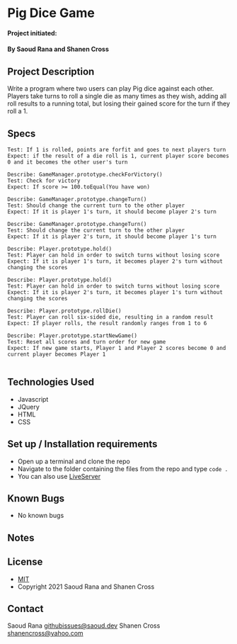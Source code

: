 # Pig Dice Game
#### 
#### Project initiated: 
#### By Saoud Rana and Shanen Cross
## Project Description
Write a program where two users can play Pig dice against each other.
Players take turns to roll a single die as many times as they wish, adding all roll results to a running total, but losing their gained score for the turn if they roll a 1.


## Specs
 
```
Test: If 1 is rolled, points are forfit and goes to next players turn
Expect: if the result of a die roll is 1, current player score becomes 0 and it becomes the other user's turn

Describe: GameManager.prototype.checkForVictory()
Test: Check for victory
Expect: If score >= 100.toEqual(You have won)

Describe: GameManager.prototype.changeTurn()
Test: Should change the current turn to the other player
Expect: If it is player 1's turn, it should become player 2's turn

Describe: GameManager.prototype.changeTurn()
Test: Should change the current turn to the other player
Expect: If it is player 2's turn, it should become player 1's turn

Describe: Player.prototype.hold()
Test: Player can hold in order to switch turns without losing score
Expect: If it is player 1's turn, it becomes player 2's turn without changing the scores

Describe: Player.prototype.hold()
Test: Player can hold in order to switch turns without losing score
Expect: If it is player 2's turn, it becomes player 1's turn without changing the scores

Describe: Player.prototype.rollDie()
Test: Player can roll six-sided die, resulting in a random result
Expect: If player rolls, the result randomly ranges from 1 to 6

Describe: Player.prototype.startNewGame()
Test: Reset all scores and turn order for new game
Expect: If new game starts, Player 1 and Player 2 scores become 0 and current player becomes Player 1
 
```
 
## Technologies Used
* Javascript
* JQuery
* HTML
* CSS

## Set up / Installation requirements
* Open up a terminal and clone the repo 
* Navigate to the folder containing the files from the repo and type `code . `
* You can also use [LiveServer](https://marketplace.visualstudio.com/items?itemName=ritwickdey.LiveServer)
 
## Known Bugs
* No known bugs

## Notes

## License
* [MIT](https://choosealicense.com/licenses/mit)
* Copyright 2021 Saoud Rana and Shanen Cross
## Contact
Saoud Rana githubissues@saoud.dev
Shanen Cross shanencross@yahoo.com